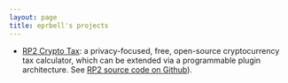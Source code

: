 ```yaml
---
layout: page
title: eprbell's projects
---
```


- <a href="https://pypi.org/project/RP2/">RP2 Crypto Tax</a>: a privacy-focused, free, open-source cryptocurrency tax calculator, which can be extended via a programmable plugin architecture. See <a href="https://github.com/{{ site.twitter_username }}/RP2">RP2 source code on Github</a>).